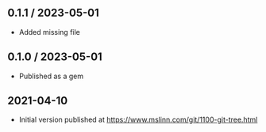 ## 0.1.1 / 2023-05-01
  * Added missing file

## 0.1.0 / 2023-05-01
  * Published as a gem

## 2021-04-10
  * Initial version published at https://www.mslinn.com/git/1100-git-tree.html
